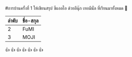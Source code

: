 #การบ้านครั้งที่ 1 
ให้เขียนสรุป ซีแอลไอ ด้วยลีนุ๊ก เทอมีนั่ล ที่เรียนมาทั้งหมด 
:tada:

ลำดับ | ชื่อ-สกุล
---- | -------
 2   |  FuMI
 3   |  MOJI
 
 
 :+1: :+1: :+1: :+1: :+1: :+1: :+1:
